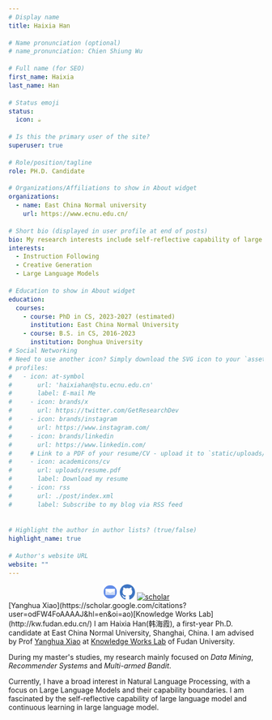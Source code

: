 ```yaml
---
# Display name
title: Haixia Han

# Name pronunciation (optional)
# name_pronunciation: Chien Shiung Wu

# Full name (for SEO)
first_name: Haixia
last_name: Han

# Status emoji
status:
  icon: ☕️

# Is this the primary user of the site?
superuser: true

# Role/position/tagline
role: PH.D. Candidate

# Organizations/Affiliations to show in About widget
organizations:
  - name: East China Normal university
    url: https://www.ecnu.edu.cn/

# Short bio (displayed in user profile at end of posts)
bio: My research interests include self-reflective capability of large language model, exploring the capability boundary of large language model, and  continuous learning in large language model.
interests:
  - Instruction Following
  - Creative Generation
  - Large Language Models

# Education to show in About widget
education:
  courses:
    - course: PhD in CS, 2023-2027 (estimated)
      institution: East China Normal University
    - course: B.S. in CS, 2016-2023
      institution: Donghua University
# Social Networking
# Need to use another icon? Simply download the SVG icon to your `assets/media/icons/` folder.
# profiles:
#   - icon: at-symbol
#       url: 'haixiahan@stu.ecnu.edu.cn'
#       label: E-mail Me
#     - icon: brands/x
#       url: https://twitter.com/GetResearchDev
#     - icon: brands/instagram
#       url: https://www.instagram.com/
#     - icon: brands/linkedin
#       url: https://www.linkedin.com/
#     # Link to a PDF of your resume/CV - upload it to `static/uploads/resume.pdf`
#     - icon: academicons/cv
#       url: uploads/resume.pdf
#       label: Download my resume
#     - icon: rss
#       url: ./post/index.xml
#       label: Subscribe to my blog via RSS feed


# Highlight the author in author lists? (true/false)
highlight_name: true

# Author's website URL
website: ""
---
```

<div align="center">
  <a href="mailto:haixiahan@stu.ecnu.edu.cn"><img src="./mail.png" alt="email" width="30"></a>
  <a href="https://github.com/haixiaHan99/"><img src="./github.png" alt="github" width="30"></a>
  <a href="https://scholar.google.com/citations?user=r2NcI24AAAAJ&hl=en"><img src="./google-sholar.png" alt="scholar" width="30"></a>
</div>
[Yanghua Xiao](https://scholar.google.com/citations?user=odFW4FoAAAAJ&hl=en&oi=ao)[Knowledge Works Lab](http://kw.fudan.edu.cn/) 
I am Haixia Han(韩海霞), a first-year Ph.D. candidate at East China Normal University, Shanghai, China. I am advised by Prof <a href="https://scholar.google.com/citations?user=odFW4FoAAAAJ&hl=en&oi=ao">Yanghua Xiao</a> at <a href="http://kw.fudan.edu.cn/">Knowledge Works Lab</a> of Fudan University. 

During my master's studies, my research mainly focused on *Data Mining*, *Recommender Systems* and *Multi-armed Bandit*.

Currently, I have a broad interest in Natural Language Processing, with a focus on Large Language Models and their capability boundaries. I am fascinated by the self-reflective capability of large language model and continuous learning in large language model.